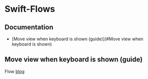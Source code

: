 # Swift-Flows

## Documentation

* [Move view when keyboard is shown (guide)](#Move view when keyboard is shown)


## Move view when keyboard is shown (guide)
Flow [blog](https://fluffy.es/move-view-when-keyboard-is-shown/)
